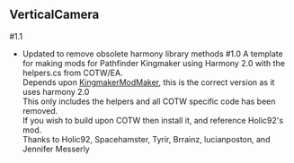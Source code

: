 ## VerticalCamera
#1.1
- Updated to remove obsolete harmony library methods
#1.0
A template for making mods for Pathfinder Kingmaker using Harmony 2.0 with the helpers.cs from COTW/EA.<br>
Depends upon [KingmakerModMaker](https://github.com/lucianposton/KingmakerModMaker), this is the correct version as it uses harmony 2.0<br>
This only includes the helpers and all COTW specific code has been removed.<br>
If you wish to build upon COTW then install it, and reference Holic92's mod.<br>
Thanks to Holic92, Spacehamster, Tyrir, Brrainz, lucianposton, and Jennifer Messerly